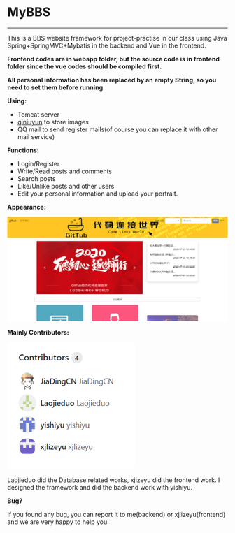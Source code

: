 # MyBBS
----

This is a BBS website framework for project-practise in our class using Java Spring+SpringMVC+Mybatis in the backend and Vue in the frontend.

**Frontend codes are in webapp folder, but the source code is in frontend folder since the vue codes should be compiled first.**

**All personal information has been replaced by an empty String, so you need to set them before running**

**Using:**

* Tomcat server
* [qiniuyun](https://www.qiniu.com/) to store images
* QQ mail to send register mails(of course you can replace it with other mail service)

**Functions:**

* Login/Register
* Write/Read posts and comments
* Search posts
* Like/Unlike posts and other users
* Edit your personal information and upload your portrait.

**Appearance:**

![](https://github.com/JiaDingCN/Image/blob/master/img/1-1.png)

**Mainly Contributors:**

![](https://github.com/JiaDingCN/Image/blob/master/img/1-2.png)

Laojieduo did the Database related works, xjizeyu did the frontend work. I designed the framework and did the backend work with yishiyu.

**Bug?**

If you found any bug, you can report it to me(backend) or xjlizeyu(frontend) and we are very happy to help you.
